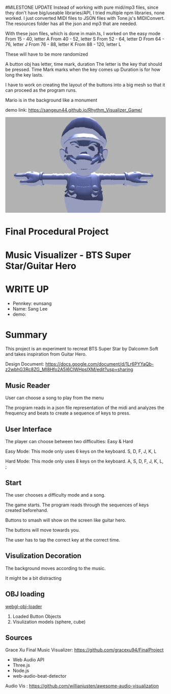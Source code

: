 #MILESTONE UPDATE
Instead of working with pure midi/mp3 files, since they don't have big/useable libraries/API, I tried multiple npm libraries, none worked.
I just converted MIDI files to JSON files with Tone.js's MIDIConvert. The resources folder has all the json and mp3 that are needed.

With these json files, which is done in main.ts, I worked on the easy mode
From 15 - 40, letter A
From 40 - 52, letter S
From 52 - 64, letter D
From 64 - 76, letter J
From 76 - 88, letter K
From 88 - 120, letter L

These will have to be more randomized

A button obj has letter, time mark, duration 
The letter is the key that should be pressed. 
Time Mark marks when the key comes up
Duration is for how long the key lasts.

I have to work on creating the layout of the buttons into a big mesh so that it can proceed as the program runs.

Mario is in the background like a monument

demo link: https://sangeun44.github.io/Rhythm_Visualizer_Game/

![](1st.png)

# Final Procedural Project  
# Music Visualizer - BTS Super Star/Guitar Hero 

# WRITE UP
* Pennkey: eunsang
* Name: Sang Lee
* demo:

# Summary 
This project is an experiment to recreat BTS Super Star by Dalcomm Soft and takes inspiration from Guitar Hero.

Design Document: https://docs.google.com/document/d/1Lr6PYYaQb-z2wbhG3Rc8ZG_MI8Hfo2A5I6ClWHpsIXM/edit?usp=sharing

## Music Reader
User can choose a song to play from the menu

The program reads in a json file representation of the midi and analyzes the frequency and beats to create a sequence of keys to press.

## User Interface
The player can choose between two difficulties: Easy & Hard

Easy Mode: This mode only uses 6 keys on the keyboard. S, D, F, J, K, L

Hard Mode: This mode only uses 8 keys on the keyboard. A, S, D, F, J, K, L, ;

## Start
The user chooses a difficulty mode and a song.

The game starts. The program reads through the sequences of keys created beforehand. 

Buttons to smash will show on the screen like guitar hero. 

The buttons will move towards you. 

The user has to tap the correct key at the correct time. 

## Visulization Decoration
The background moves according to the music.

It might be a bit distracting

## OBJ loading
[webgl-obj-loader](https://www.npmjs.com/package/webgl-obj-loader)

1) Loaded Button Objects
2) Visulization models (sphere, cube)

## Sources
Grace Xu Final Music Visualizer:  https://github.com/gracexu94/FinalProject
* Web Audio API
* Three.js
* Node.js
* web-audio-beat-detector

Audio Vis : https://github.com/willianjusten/awesome-audio-visualization



